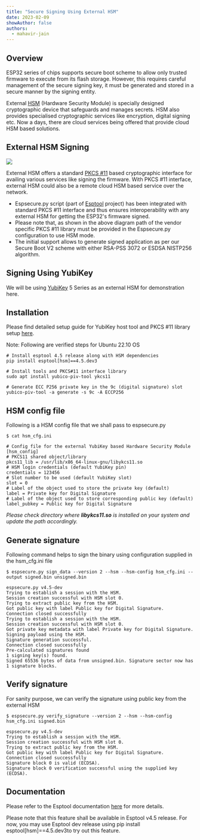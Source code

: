 ```yaml
---
title: "Secure Signing Using External HSM"
date: 2023-02-09
showAuthor: false
authors: 
  - mahavir-jain
---
```

## Overview

ESP32 series of chips supports secure boot scheme to allow only trusted firmware to execute from its flash storage. However, this requires careful management of the secure signing key, it must be generated and stored in a secure manner by the signing entity.

External [HSM](https://en.wikipedia.org/wiki/Hardware_security_module) (Hardware Security Module) is specially designed cryptographic device that safeguards and manages secrets. HSM also provides specialised cryptographic services like encryption, digital signing etc. Now a days, there are cloud services being offered that provide cloud HSM based solutions.

## External HSM Signing

![](https://miro.medium.com/v2/resize:fit:640/format:webp/1*jcuWoW6218qkkIMtCb2K0A.png)

External HSM offers a standard [PKCS #11](https://en.wikipedia.org/wiki/PKCS_11) based cryptographic interface for availing various services like signing the firmware. With PKCS #11 interface, external HSM could also be a remote cloud HSM based service over the network.

- Espsecure.py script (part of [Esptool](https://github.com/espressif/esptool) project) has been integrated with standard PKCS #11 interface and thus ensures interoperability with any external HSM for getting the ESP32's firmware signed.
- Please note that, as shown in the above diagram path of the vendor specific PKCS #11 library must be provided in the Espsecure.py configuration to use HSM mode.
- The initial support allows to generate signed application as per our Secure Boot V2 scheme with either RSA-PSS 3072 or ESDSA NISTP256 algorithm.

## Signing Using YubiKey

We will be using [YubiKey](https://www.yubico.com/products/yubikey-5-overview/) 5 Series as an external HSM for demonstration here.

## Installation

Please find detailed setup guide for YubiKey host tool and PKCS #11 library setup [here](https://developers.yubico.com/yubico-piv-tool/).

Note: Following are verified steps for Ubuntu 22.10 OS

```
# Install esptool 4.5 release along with HSM dependencies
pip install esptool[hsm]==4.5.dev3

# Install tools and PKCS#11 interface library
sudo apt install yubico-piv-tool ykcs11

# Generate ECC P256 private key in the 9c (digital signature) slot
yubico-piv-tool -a generate -s 9c -A ECCP256
```

## HSM config file

Following is a HSM config file that we shall pass to espsecure.py

```
$ cat hsm_cfg.ini

# Config file for the external YubiKey based Hardware Security Module
[hsm_config]
# PKCS11 shared object/library
pkcs11_lib = /usr/lib/x86_64-linux-gnu/libykcs11.so
# HSM login credentials (default YubiKey pin)
credentials = 123456
# Slot number to be used (default YubiKey slot)
slot = 0
# Label of the object used to store the private key (default)
label = Private key for Digital Signature
# Label of the object used to store corresponding public key (default)
label_pubkey = Public key for Digital Signature
```

*Please check directory where **libykcs11.so** is installed on your system and update the path accordingly.*

## Generate signature

Following command helps to sign the binary using configuration supplied in the hsm_cfg.ini file

```
$ espsecure.py sign_data --version 2 --hsm --hsm-config hsm_cfg.ini --output signed.bin unsigned.bin 

espsecure.py v4.5-dev
Trying to establish a session with the HSM.
Session creation successful with HSM slot 0.
Trying to extract public key from the HSM.
Got public key with label Public key for Digital Signature.
Connection closed successfully
Trying to establish a session with the HSM.
Session creation successful with HSM slot 0.
Got private key metadata with label Private key for Digital Signature.
Signing payload using the HSM.
Signature generation successful.
Connection closed successfully
Pre-calculated signatures found
1 signing key(s) found.
Signed 65536 bytes of data from unsigned.bin. Signature sector now has 1 signature blocks.
```

## Verify signature

For sanity purpose, we can verify the signature using public key from the external HSM

```
$ espsecure.py verify_signature --version 2 --hsm --hsm-config hsm_cfg.ini signed.bin 

espsecure.py v4.5-dev
Trying to establish a session with the HSM.
Session creation successful with HSM slot 0.
Trying to extract public key from the HSM.
Got public key with label Public key for Digital Signature.
Connection closed successfully
Signature block 0 is valid (ECDSA).
Signature block 0 verification successful using the supplied key (ECDSA).
```

## Documentation

Please refer to the Esptool documentation [here](https://docs.espressif.com/projects/esptool/en/latest/esp32/espsecure/index.html#remote-signing-using-an-external-hsm) for more details.

Please note that this feature shall be available in Esptool v4.5 release. For now, you may use Esptool dev release using pip install esptool[hsm]==4.5.dev3to try out this feature.
